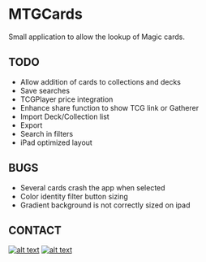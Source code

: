 

# MTGCards
Small application to allow the lookup of Magic cards.

## TODO
* Allow addition of cards to collections and decks
* Save searches
* TCGPlayer price integration
* Enhance share function to show TCG link or Gatherer
* Import Deck/Collection list
* Export
* Search in filters
* iPad optimized layout

## BUGS
* Several cards crash the app when selected
* Color identity filter button sizing
* Gradient background is not correctly sized on ipad

## CONTACT
<!-- display the social media buttons in your README -->

[![alt text][1.1]][1]
[![alt text][6.1]][6]


<!-- links to social media icons -->
<!-- no need to change these -->

<!-- icons with padding -->

[1.1]: http://i.imgur.com/tXSoThF.png (@RoboticSnailSW)
[6.1]: http://i.imgur.com/0o48UoR.png (github)

<!-- icons without padding -->

[1.2]: http://i.imgur.com/wWzX9uB.png (@RoboticSnailSW)
[6.2]: http://i.imgur.com/9I6NRUm.png (github)


<!-- links to your social media accounts -->
<!-- update these accordingly -->

[1]: http://www.twitter.com/roboticsnailSW
[6]: http://www.github.com/jmcsmith/MTGCards
